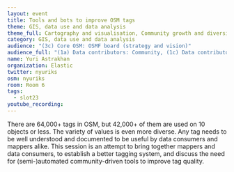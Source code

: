 ```yaml
---
layout: event
title: Tools and bots to improve OSM tags
theme: GIS, data use and data analysis
theme_full: Cartography and visualisation, Community growth and diversity, outreach, Contribution & data collection, Documentation, technical writing, GIS, data use and data analysis, Introduction to OSM, first steps for beginners, IT and technical, operations, Local community
category: GIS, data use and data analysis
audience: "(3c) Core OSM: OSMF board (strategy and vision)"
audience_full: "(1a) Data contributors: Community, (1c) Data contributors: Companies (data feedback, driven by need of data...), (2a) Data users: Commercial, (2b) Data users: Non-profit and public service, (2c) Data users: Personal, (3a) Core OSM: OSM stack developers, (3b) Core OSM: OSMF working groups (community, licence, data...), (3c) Core OSM: OSMF board (strategy and vision)"
name: Yuri Astrakhan
organization: Elastic
twitter: nyuriks
osm: nyuriks
room: Room 6
tags:
  - slot23
youtube_recording:
---
```

There are 64,000+ tags in OSM, but 42,000+ of them are used on 10 objects or less. The variety of values is even more diverse. Any tag needs to be well understood and documented to be useful by data consumers and mappers alike. This session is an attempt to bring together mappers and data consumers, to establish a better tagging system, and discuss the need for (semi-)automated community-driven tools to improve tag quality.

